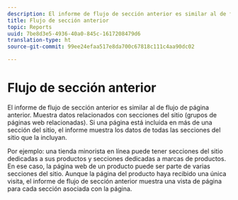 ```yaml
---
description: El informe de flujo de sección anterior es similar al de flujo de página anterior. Muestra datos relacionados con secciones del sitio (grupos de páginas web relacionadas). Si una página está incluida en más de una sección del sitio, el informe muestra los datos de todas las secciones del sitio que la incluyan.
title: Flujo de sección anterior
topic: Reports
uuid: 7be8d3e5-4936-40a0-845c-1617208479d6
translation-type: ht
source-git-commit: 99ee24efaa517e8da700c67818c111c4aa90dc02

---
```



# Flujo de sección anterior

El informe de flujo de sección anterior es similar al de flujo de página anterior. Muestra datos relacionados con secciones del sitio (grupos de páginas web relacionadas). Si una página está incluida en más de una sección del sitio, el informe muestra los datos de todas las secciones del sitio que la incluyan.

Por ejemplo: una tienda minorista en línea puede tener secciones del sitio dedicadas a sus productos y secciones dedicadas a marcas de productos. En ese caso, la página web de un producto puede ser parte de varias secciones del sitio. Aunque la página del producto haya recibido una única visita, el informe de flujo de sección anterior muestra una vista de página para cada sección asociada con la página.
